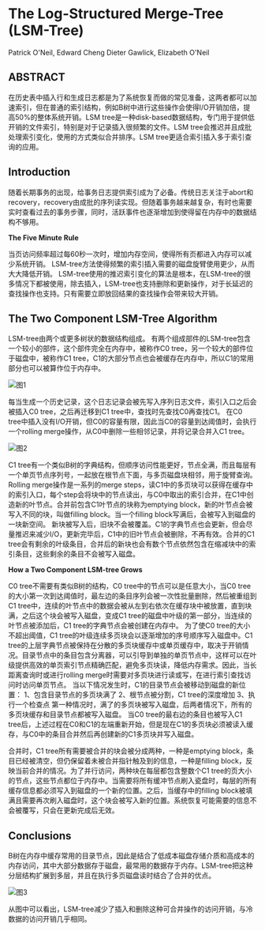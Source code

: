 # **The Log-Structured Merge-Tree (LSM-Tree)**
Patrick O'Neil, Edward Cheng
Dieter Gawlick, Elizabeth O'Neil

## **ABSTRACT**

在历史表中插入行和生成日志都是为了系统恢复而做的常见准备，这两者都可以加速索引，但在普通的索引结构，例如B树中进行这些操作会使得I/O开销加倍，提高50%的整体系统开销。LSM tree是一种disk-based数据结构，专门用于提供低开销的文件索引，特别是对于记录插入很频繁的文件。LSM tree会推迟并且成批处理索引变化，使用的方式类似合并排序。LSM tree更适合索引插入多于索引查询的应用。

## **Introduction**

随着长期事务的出现，给事务日志提供索引成为了必备。传统日志关注于abort和recovery，recovery由成批的序列读实现。但随着事务越来越复杂，有时也需要实时查看过去的事务步骤，同时，活跃事件也逐渐增加到使得留在内存中的数据结构不够用。

**The Five Minute Rule**

当页访问频率超过每60秒一次时，增加内存空间，使得所有页都进入内存可以减少系统开销。
LSM-tree方法使得频繁的索引插入需要的磁盘旋臂使用更少，从而大大降低开销。
LSM-tree使用的推迟索引变化的算法是根本，在LSM-tree的很多情况下都被使用，除去插入，LSM-tree也支持删除和更新操作，对于长延迟的查找操作也支持。只有需要立即放回结果的查找操作会带来较大开销。

## **The Two Component LSM-Tree Algorithm**

LSM-tree由两个或更多树状的数据结构组成。
有两个组成部件的LSM-tree包含一个较小的部件，这个部件完全在内存中，被称作C0 tree，另一个较大的部件位于磁盘中，被称作C1 tree，C1的大部分节点也会被缓存在内存中，所以C1的常用部分也可以被算作位于内存中。

![图1](https://img-blog.csdnimg.cn/8ee5345ca02547ec83dda3157760b652.jpeg#pic_center)

每当生成一个历史记录，这个日志记录会被先写入序列日志文件，索引入口之后会被插入C0 tree，之后再迁移到C1 tree中，查找时先查找C0再查找C1。
在C0 tree中插入没有I/O开销，但C0的容量有限，因此当C0的容量到达阈值时，会执行一个rolling merge操作，从C0中删除一些相邻记录，并将记录合并入C1 tree。


![图2](https://img-blog.csdnimg.cn/ecc32a76ed454105bae2b8926531439c.jpeg#pic_center)

C1 tree有一个类似B树的字典结构，但顺序访问性能更好，节点全满，而且每层有一个单页节点序列号，一起放在根节点下面，与多页磁盘块相邻，用于旋臂查询。
Rolling merge操作是一系列的merge steps，读C1中的多页块可以获得在缓存中的索引入口，每个step会将块中的节点读出，与C0中取出的索引合并，在C1中创造新的叶节点。合并前包含C1叶节点的块称为emptying block，新的叶节点会被写入不同的块，叫做filling block。当一个filling block写满后，会被写入到磁盘的一块新空间。
新块被写入后，旧块不会被覆盖。C1的字典节点也会更新，但会尽量推迟来减少I/O，更新完毕后，C1中的旧叶节点会被删除，不再有效。合并的C1 tree会有剩余的叶级条目，合并后的新块也会有数个节点依然包含在缩减块中的索引条目，这些剩余的条目不会被写入磁盘。

**How a Two Component LSM-tree Grows** 

C0 tree不需要有类似B树的结构，C0 tree中的节点可以是任意大小，当C0 tree的大小第一次到达阈值时，最左边的条目序列会被一次性批量删除，然后被重组到C1 tree中，连续的叶节点中的数据会被从左到右依次在缓存块中被放置，直到块满，之后这个块会被写入磁盘，变成C1 tree的磁盘中叶级的第一部分，当连续的叶节点被添加后，C1 tree的字典节点会被创建在内存中。
为了使C0 tree的大小不超出阈值，C1 tree的叶级连续多页块会以逐渐增加的序号顺序写入磁盘中。C1 tree的上层字典节点被保持在分散的多页块缓存中或单页缓存中，取决于开销情况。目录节点中的条目包含分离器，可以引导到单独的单页节点中，这样可以在叶级提供高效的单页索引节点精确匹配，避免多页块读，降低内存需求。因此，当长距离查询时或进行rolling merge时需要对多页块进行读或写，在进行索引查找访问时访问单页节点。
当以下情况发生时，C1的目录节点会被移动到磁盘的新位置：
1、包含目录节点的多页块满了
2、根节点被分割，C1 tree的深度增加
3、执行一个检查点
第一种情况时，满了的多页块被写入磁盘，后两者情况下，所有的多页块缓存和目录节点都被写入磁盘。
当C0 tree的最右边的条目也被写入C1 tree后，上述过程在C0和C1的左端重新开始，但是现在C1的多页块必须被读入缓存，与C0中的条目合并然后再创建新的C1多页块并写入磁盘。

合并时，C1 tree所有需要被合并的块会被分成两种，一种是emptying block，条目已经被清空，但仍保留着未被合并指针触及到的信息，一种是filling block，反映当前合并的情况。为了并行访问，两种块在每层都包含整数个C1 tree的页大小的节点，这些节点都位于内存中。当需要将所有缓冲节点刷入瓷盘时，每层的所有缓存信息都必须写入到磁盘的一个新的位置。之后，当缓存中的filling block被填满且需要再次刷入磁盘时，这个块会被写入新的位置。系统恢复可能需要的信息不会被覆写，只会在更新完成后无效。





## **Conclusions** 


B树在内存中缓存常用的目录节点，因此是结合了低成本磁盘存储介质和高成本的内存访问，其中大部分数据存于磁盘，最常用的数据存于内存。LSM-tree把这种分层结构扩展到多层，并且在执行多页磁盘读时结合了合并的优点。

![图3](https://img-blog.csdnimg.cn/b2a5109da1224be9b689d198fe82aef2.jpeg#pic_center)


从图中可以看出，LSM-tree减少了插入和删除这种可合并操作的访问开销，与冷数据的访问开销几乎相同。